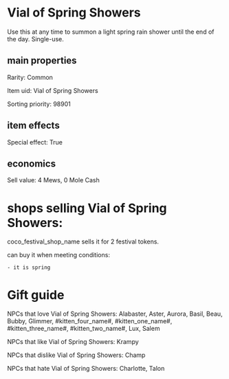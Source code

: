 # Vial of Spring Showers

Use this at any time to summon a light spring rain shower until the end of the day. Single-use.

## main properties

Rarity: Common

Item uid: Vial of Spring Showers

Sorting priority: 98901

## item effects

Special effect: True

## economics

Sell value: 4 Mews, 0 Mole Cash

# shops selling Vial of Spring Showers:

coco_festival_shop_name sells it for 2 festival tokens.

  can buy it when meeting conditions: 

    - it is spring

# Gift guide

NPCs that love Vial of Spring Showers: Alabaster, Aster, Aurora, Basil, Beau, Bubby, Glimmer, #kitten_four_name#, #kitten_one_name#, #kitten_three_name#, #kitten_two_name#, Lux, Salem

NPCs that like Vial of Spring Showers: Krampy

NPCs that dislike Vial of Spring Showers: Champ

NPCs that hate Vial of Spring Showers: Charlotte, Talon